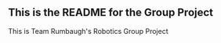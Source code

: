 This is the README for the Group Project
-------------------------------

This is Team Rumbaugh's Robotics Group Project
